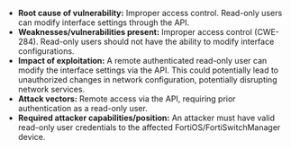 - **Root cause of vulnerability:** Improper access control. Read-only users can modify interface settings through the API.
- **Weaknesses/vulnerabilities present:** Improper access control (CWE-284). Read-only users should not have the ability to modify interface configurations.
- **Impact of exploitation:**  A remote authenticated read-only user can modify the interface settings via the API.  This could potentially lead to unauthorized changes in network configuration, potentially disrupting network services.
- **Attack vectors:** Remote access via the API, requiring prior authentication as a read-only user.
- **Required attacker capabilities/position:** An attacker must have valid read-only user credentials to the affected FortiOS/FortiSwitchManager device.
